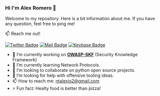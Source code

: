 ### Hi I'm Alex Romero 👋

Welcome to my repository. Here is a bit information about me. If you have any question, feel free to ping me!

:mailbox: Reach me out!

[![Twitter Badge](https://img.shields.io/badge/-@NtAlexio2-1ca0f1?style=flat&labelColor=1ca0f1&logo=twitter&logoColor=white&link=https://twitter.com/NtAlexio2)](https://twitter.com/NtAlexio2) [![Mail Badge](https://img.shields.io/badge/-ntalexio2-c0392b?style=flat&labelColor=c0392b&logo=gmail&logoColor=white)](mailto:ntalexio2@gmail.com) [![Keybase Badge](https://img.shields.io/keybase/pgp/ntalexio2?style=flat&logo=keybase&logoColor=white&link=https://keybase.io/ntalexio2)](https://keybase.io/ntalexio2) 

- 🔭 I’m currently working on [**OWASP-SKF**](https://owasp.org/www-project-security-knowledge-framework/) (Security Knowledge Framework)
- 🌱 I’m currently learning Network Protocols.
- 👯 I’m looking to collaborate on python open source projects.
- 🤔 I’m looking for help with offensive tooling ideas.
- 📫 How to reach me: ntalexio2@gmail.com
- ⚡ Fun fact: Healty food is better than pizza!
